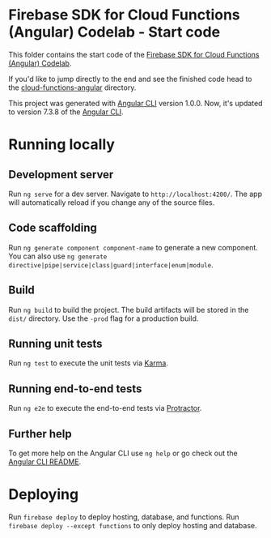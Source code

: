 # Firebase SDK for Cloud Functions (Angular) Codelab - Start code

This folder contains the start code of the [Firebase SDK for Cloud Functions (Angular) Codelab](https://codelabs.developers.google.com/codelabs/firebase-cloud-functions-angular/).

If you'd like to jump directly to the end and see the finished code head to the [cloud-functions-angular](../cloud-functions-angular) directory.

This project was generated with [Angular CLI](https://github.com/angular/angular-cli) version 1.0.0.
Now, it's updated to version 7.3.8 of the [Angular CLI](https://github.com/angular/angular-cli).

# Running locally

## Development server

Run `ng serve` for a dev server. Navigate to `http://localhost:4200/`. The app will automatically reload if you change any of the source files.

## Code scaffolding

Run `ng generate component component-name` to generate a new component. You can also use `ng generate directive|pipe|service|class|guard|interface|enum|module`.

## Build

Run `ng build` to build the project. The build artifacts will be stored in the `dist/` directory. Use the `-prod` flag for a production build.

## Running unit tests

Run `ng test` to execute the unit tests via [Karma](https://karma-runner.github.io).

## Running end-to-end tests

Run `ng e2e` to execute the end-to-end tests via [Protractor](http://www.protractortest.org/).

## Further help

To get more help on the Angular CLI use `ng help` or go check out the [Angular CLI README](https://github.com/angular/angular-cli/blob/master/README.md).

# Deploying

Run `firebase deploy` to deploy hosting, database, and functions. Run
`firebase deploy --except functions` to only deploy hosting and database.
